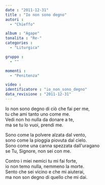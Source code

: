 ```yaml
---
date : "2011-12-31"
title : "Io non sono degno"
autori : 
  - "Chieffo"

album : "Agape"
tonalita : "Re-"
categories : 
  - "Liturgica"

gruppo : 
  - ""

momenti : 
  - "Penitenza"

video : 
identificatore : "io_non_sono_degno"
data_revisione : "2011-12-31"
---
```

  
  
Io non sono degno di ciò che fai per me,  
tu che ami tanto uno come me.  
Vedi non ho nulla da donare a te,  
ma se tu lo vuoi, prendi me.  
  
  
Sono come la polvere alzata dal vento,  
sono come la pioggia piovuta dal cielo.  
Sono come una canna spezzata dall'uragano  
se Tu, Signore, non sei con me.  
  
  
  
Contro i miei nemici tu mi fai forte,  
io non temo nulla, nemmeno la morte.  
Sento che sei vicino e che mi aiuterai,  
ma non son degno di quello che mi dai.  
  
  
  
  
